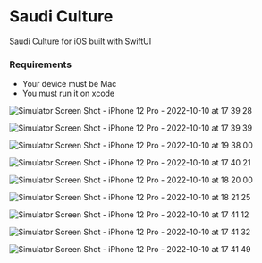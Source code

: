 # Saudi Culture
Saudi Culture for iOS built with SwiftUI


### Requirements
- Your device must be Mac 
- You must run it on xcode



![Simulator Screen Shot - iPhone 12 Pro - 2022-10-10 at 17 39 28](https://user-images.githubusercontent.com/42190049/194891736-ae1bb371-e3c2-4250-894d-012835e54d43.png)

![Simulator Screen Shot - iPhone 12 Pro - 2022-10-10 at 17 39 39](https://user-images.githubusercontent.com/42190049/194891784-e14fe977-a3e7-4325-a29d-fffad15ef894.png)



![Simulator Screen Shot - iPhone 12 Pro - 2022-10-10 at 19 38 00](https://user-images.githubusercontent.com/42190049/194914309-70d8c5ae-1bb3-4935-a8eb-8e175c602778.png)


![Simulator Screen Shot - iPhone 12 Pro - 2022-10-10 at 17 40 21](https://user-images.githubusercontent.com/42190049/194891931-b69a4502-405f-4108-a72d-b7a043798770.png)



![Simulator Screen Shot - iPhone 12 Pro - 2022-10-10 at 18 20 00](https://user-images.githubusercontent.com/42190049/194900406-958b84e8-3e3e-4a86-ac05-7795a036748a.png)

![Simulator Screen Shot - iPhone 12 Pro - 2022-10-10 at 18 21 25](https://user-images.githubusercontent.com/42190049/194900705-ed2b7229-c2b9-48b2-9671-3be00efa008c.png)




![Simulator Screen Shot - iPhone 12 Pro - 2022-10-10 at 17 41 12](https://user-images.githubusercontent.com/42190049/194892110-20ca7c70-267a-4710-bb06-35ee46fcd669.png)


![Simulator Screen Shot - iPhone 12 Pro - 2022-10-10 at 17 41 32](https://user-images.githubusercontent.com/42190049/194892177-f1c3a862-0828-4d04-94f7-6372ffb84026.png)


![Simulator Screen Shot - iPhone 12 Pro - 2022-10-10 at 17 41 49](https://user-images.githubusercontent.com/42190049/194892245-047dce86-2b63-4395-8fe1-8321b2b31654.png)


